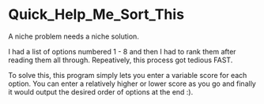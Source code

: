# Quick_Help_Me_Sort_This
A niche problem needs a niche solution. 

I had a list of options numbered 1 - 8 and then I had to rank them after reading them all through.
Repeatively, this process got tedious FAST.

To solve this, this program simply lets you enter a variable score for each option. You can enter a relatively higher or lower score as you go and finally it would output the desired order of options at the end :).
